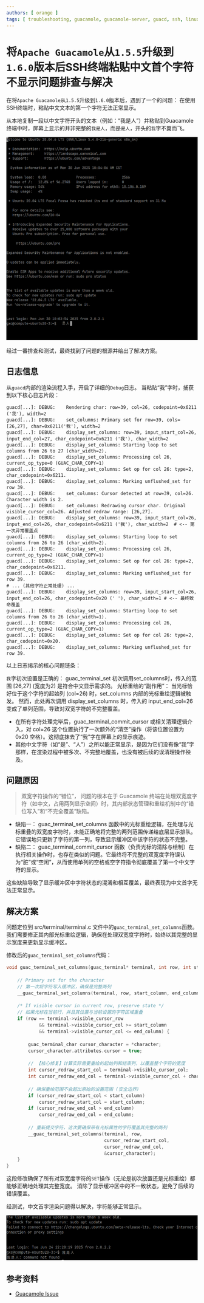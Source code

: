 ```yaml
---
authors: [ orange ]
tags: [ troubleshooting, guacamole, guacamole-server, guacd, ssh, linux, terminal, rendering, c ]
---
```


# 将`Apache Guacamole`从`1.5.5`升级到`1.6.0`版本后SSH终端粘贴中文首个字符不显示问题排查与解决

在将`Apache Guacamole`从`1.5.5`升级到`1.6.0`版本后，遇到了一个的问题：
在使用SSH终端时，粘贴中文文本的第一个字符无法正常显示。

从本地复制一段以中文字符开头的文本（例如：“我是人”）并粘贴到Guacamole终端中时，屏幕上显示的并非完整的`我是人`，而是`是人`，开头的`我`字不翼而飞。

![cfb396cc38020b333834ea53436e0ba7116734666aeeaa7766b031579fe28de0.png](/blog/cfb396cc38020b333834ea53436e0ba7116734666aeeaa7766b031579fe28de0.png)

经过一番排查和测试，最终找到了问题的根源并给出了解决方案。

<!--truncate-->

## 日志信息

从`guacd`内部的渲染流程入手，开启了详细的`Debug`日志。
当粘贴“我”字时，捕获到以下核心日志片段：

```text
guacd[...]: DEBUG:    Rendering char: row=39, col=26, codepoint=0x6211 ('我'), width=2
guacd[...]: DEBUG:    set_columns: Primary set for row=39, cols=[26,27], char=0x6211('我'), width=2
guacd[...]: DEBUG:    display_set_columns: row=39, input_start_col=26, input_end_col=27, char_codepoint=0x6211 ('我'), char_width=2
guacd[...]: DEBUG:    display_set_columns: Starting loop to set columns from 26 to 27 (char_width=2).
guacd[...]: DEBUG:    display_set_columns: Processing col 26, current_op_type=0 (GUAC_CHAR_COPY=1)
guacd[...]: DEBUG:    display_set_columns: Set op for col 26: type=2, char_codepoint=0x6211.
guacd[...]: DEBUG:    display_set_columns: Marking unflushed_set for row 39.
guacd[...]: DEBUG:    set_columns: Cursor detected at row=39, col=26. Character width is 2.
guacd[...]: DEBUG:    set_columns: Redrawing cursor char. Original visible_cursor_col=26. Adjusted redraw range: [26,27].
guacd[...]: DEBUG:    display_set_columns: row=39, input_start_col=26, input_end_col=26, char_codepoint=0x6211 ('我'), char_width=2  # <-- 第一次异常覆盖点
guacd[...]: DEBUG:    display_set_columns: Starting loop to set columns from 26 to 26 (char_width=2).
guacd[...]: DEBUG:    display_set_columns: Processing col 26, current_op_type=2 (GUAC_CHAR_COPY=1)
guacd[...]: DEBUG:    display_set_columns: Set op for col 26: type=2, char_codepoint=0x6211.
guacd[...]: DEBUG:    display_set_columns: Marking unflushed_set for row 39.
# ... (其他字符正常处理) ...
guacd[...]: DEBUG:    display_set_columns: row=39, input_start_col=26, input_end_col=26, char_codepoint=0x20 (' '), char_width=1 # <-- 最终致命覆盖
guacd[...]: DEBUG:    display_set_columns: Starting loop to set columns from 26 to 26 (char_width=1).
guacd[...]: DEBUG:    display_set_columns: Processing col 26, current_op_type=2 (GUAC_CHAR_COPY=1)
guacd[...]: DEBUG:    display_set_columns: Set op for col 26: type=2, char_codepoint=0x20.
guacd[...]: DEBUG:    display_set_columns: Marking unflushed_set for row 39.
```

以上日志揭示的核心问题链条：

`我`字初次设置是正确的： guac_terminal_set 初次调用set_columns时，传入的范围 [26,27] (宽度为2) 是符合中文显示需求的。
光标重绘的“副作用”： 当光标恰好位于这个字符的起始列 (col=26) 时，set_columns 内部的光标重绘逻辑被触发。
然而，此处再次调用 display_set_columns 时，传入的 input_end_col=26 变成了单列范围，导致对双宽字符的不完整覆盖。

- 在所有字符处理完毕后，guac_terminal_commit_cursor 或相关清理逻辑介入，对 col=26 这个位置执行了一次额外的“清空”操作（将该位置设置为 0x20 空格）。这彻底抹去了“我”字在屏幕上的显示痕迹。
- 其他中文字符（如“是”、“人”）之所以能正常显示，是因为它们没有像“我”字那样，在渲染过程中被多次、不完整地覆盖，也没有被后续的误清理操作殃及。

## 问题原因

> 双宽字符操作的“错位”， 问题的根本在于 Guacamole 终端在处理双宽度字符（如中文，占用两列显示空间）时，其内部状态管理和重绘机制中的“错位写入”和“不完全覆盖”缺陷。

- 缺陷一： guac_terminal_set_columns 函数中的光标重绘逻辑，在处理与光标重叠的双宽度字符时，未能正确地将完整的两列范围传递给底层显示排队。它错误地只更新了字符的第一列，导致显示缓冲区中该字符的状态不完整。
- 缺陷二： guac_terminal_commit_cursor 函数（负责光标的清除与绘制）在执行相关操作时，也存在类似的问题。它最终将不完整的双宽度字符误认为“脏”或“空闲”，从而使用单列的空格或空字符指令彻底覆盖了第一个中文字符的显示。

这些缺陷导致了显示缓冲区中字符状态的混淆和相互覆盖，最终表现为中文首字无法正常显示。

## 解决方案

问题定位到 src/terminal/terminal.c 文件中的`guac_terminal_set_columns`函数。我们需要修正其内部光标重绘逻辑，确保在处理双宽度字符时，始终以其完整的显示宽度来更新显示缓冲区。

修改后的`guac_terminal_set_columns`代码：

```c title="src/terminal/terminal.c"
void guac_terminal_set_columns(guac_terminal* terminal, int row, int start_column, int end_column, guac_terminal_char* character) {

    // Primary set for the character
    // 第一次将字符写入缓冲区，确保是完整两列
    __guac_terminal_set_columns(terminal, row, start_column, end_column, character);

    /* If visible cursor in current row, preserve state */
    // 如果光标在当前行，并且其位置与当前设置的字符区域重叠
    if (row == terminal->visible_cursor_row
            && terminal->visible_cursor_col >= start_column
            && terminal->visible_cursor_col <= end_column) {

        guac_terminal_char cursor_character = *character;
        cursor_character.attributes.cursor = true;

        // 【核心修复】计算实际需要重绘的起始列和结束列，以覆盖整个字符的宽度
        int cursor_redraw_start_col = terminal->visible_cursor_col;
        int cursor_redraw_end_col = terminal->visible_cursor_col + character->width - 1;

        // 确保重绘范围不会超出原始的设置范围 (安全边界)
        if (cursor_redraw_start_col < start_column)
            cursor_redraw_start_col = start_column;
        if (cursor_redraw_end_col > end_column)
            cursor_redraw_end_col = end_column;

        // 重新提交字符，这次要确保带有光标属性的字符覆盖其完整的两列
        __guac_terminal_set_columns(terminal, row,
                                    cursor_redraw_start_col,
                                    cursor_redraw_end_col,
                                    &cursor_character);
    }
}
```

这段修改确保了所有对双宽度字符的`SET`操作（无论是初次放置还是光标重绘）都能够正确地处理其完整宽度。
消除了显示缓冲区中的不一致状态，避免了后续的错误覆盖。

经测试，中文首字渲染问题得以解决，字符能够正常显示。

![90a58c10166073ac640466ef4bee4a7ba4350970690cdf38a6a22c74d02240f8.png](/blog/90a58c10166073ac640466ef4bee4a7ba4350970690cdf38a6a22c74d02240f8.png)

## 参考资料

- [Guacamole Issue](https://issues.apache.org/jira/projects/GUACAMOLE/issues/GUACAMOLE-2091)